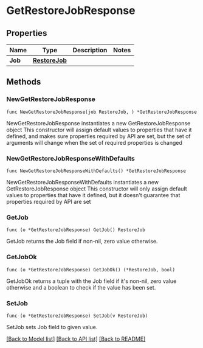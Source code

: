 # GetRestoreJobResponse

## Properties

Name | Type | Description | Notes
------------ | ------------- | ------------- | -------------
**Job** | [**RestoreJob**](RestoreJob.md) |  | 

## Methods

### NewGetRestoreJobResponse

`func NewGetRestoreJobResponse(job RestoreJob, ) *GetRestoreJobResponse`

NewGetRestoreJobResponse instantiates a new GetRestoreJobResponse object
This constructor will assign default values to properties that have it defined,
and makes sure properties required by API are set, but the set of arguments
will change when the set of required properties is changed

### NewGetRestoreJobResponseWithDefaults

`func NewGetRestoreJobResponseWithDefaults() *GetRestoreJobResponse`

NewGetRestoreJobResponseWithDefaults instantiates a new GetRestoreJobResponse object
This constructor will only assign default values to properties that have it defined,
but it doesn't guarantee that properties required by API are set

### GetJob

`func (o *GetRestoreJobResponse) GetJob() RestoreJob`

GetJob returns the Job field if non-nil, zero value otherwise.

### GetJobOk

`func (o *GetRestoreJobResponse) GetJobOk() (*RestoreJob, bool)`

GetJobOk returns a tuple with the Job field if it's non-nil, zero value otherwise
and a boolean to check if the value has been set.

### SetJob

`func (o *GetRestoreJobResponse) SetJob(v RestoreJob)`

SetJob sets Job field to given value.



[[Back to Model list]](../README.md#documentation-for-models) [[Back to API list]](../README.md#documentation-for-api-endpoints) [[Back to README]](../README.md)


